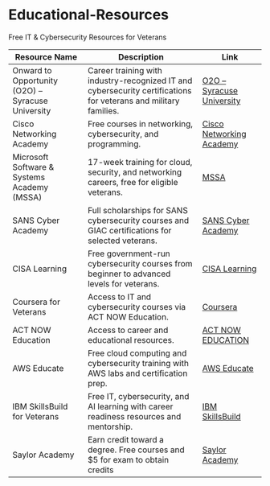 # Educational-Resources

Free IT & Cybersecurity Resources for Veterans

| Resource Name | Description | Link |
|---------------|-------------|------|
| Onward to Opportunity (O2O) – Syracuse University | Career training with industry-recognized IT and cybersecurity certifications for veterans and military families. | [O2O – Syracuse University](https://ivmf.syracuse.edu/programs/career-training/) |
| Cisco Networking Academy | Free courses in networking, cybersecurity, and programming. | [Cisco Networking Academy](https://www.netacad.com/) |
| Microsoft Software & Systems Academy (MSSA) | 17-week training for cloud, security, and networking careers, free for eligible veterans. | [MSSA](https://military.microsoft.com/mssa/) |
| SANS Cyber Academy | Full scholarships for SANS cybersecurity courses and GIAC certifications for selected veterans. | [SANS Cyber Academy](https://www.sans.org/cyber-academy) |
| CISA Learning | Free government-run cybersecurity courses from beginner to advanced levels for veterans. | [CISA Learning](https://niccs.cisa.gov/training/cisa-learning) |
| Coursera for Veterans | Access to IT and cybersecurity courses via ACT NOW Education. | [Coursera](https://www.coursera.org/) | [ACT NOW EDUCATION](https://actnoweducation.org/)|
| ACT NOW Education | Access to career and educational resources. | [ACT NOW EDUCATION](https://actnoweducation.org/)|
| AWS Educate | Free cloud computing and cybersecurity training with AWS labs and certification prep. | [AWS Educate](https://aws.amazon.com/education/awseducate/veterans/) |
| IBM SkillsBuild for Veterans | Free IT, cybersecurity, and AI learning with career readiness resources and mentorship. | [IBM SkillsBuild](https://skillsbuild.org/) |
| Saylor Academy | Earn credit toward a degree. Free courses and $5 for exam to obtain credits | [Saylor Academy](https://www.saylor.org/) |
